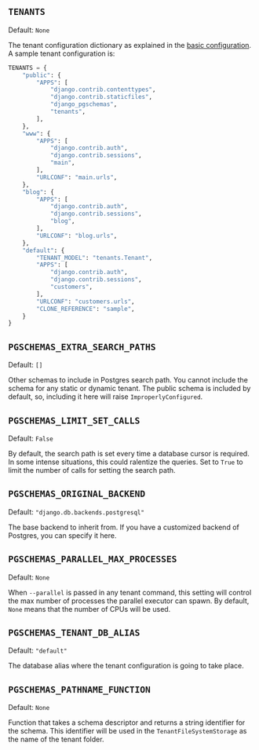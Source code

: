 ## `TENANTS`

Default: `None`

The tenant configuration dictionary as explained in the [basic configuration](basic.md#database-configuration). A sample tenant configuration is:

```python
TENANTS = {
    "public": {
        "APPS": [
            "django.contrib.contenttypes",
            "django.contrib.staticfiles",
            "django_pgschemas",
            "tenants",
        ],
    },
    "www": {
        "APPS": [
            "django.contrib.auth",
            "django.contrib.sessions",
            "main",
        ],
        "URLCONF": "main.urls",
    },
    "blog": {
        "APPS": [
            "django.contrib.auth",
            "django.contrib.sessions",
            "blog",
        ],
        "URLCONF": "blog.urls",
    },
    "default": {
        "TENANT_MODEL": "tenants.Tenant",
        "APPS": [
            "django.contrib.auth",
            "django.contrib.sessions",
            "customers",
        ],
        "URLCONF": "customers.urls",
        "CLONE_REFERENCE": "sample",
    }
}
```

## `PGSCHEMAS_EXTRA_SEARCH_PATHS`

Default: `[]`

Other schemas to include in Postgres search path. You cannot include the schema for any static or dynamic tenant. The public schema is included by default, so, including it here will raise `ImproperlyConfigured`.

## `PGSCHEMAS_LIMIT_SET_CALLS`

Default: `False`

By default, the search path is set every time a database cursor is required. In some intense situations, this could ralentize the queries. Set to `True` to limit the number of calls for setting the search path.

## `PGSCHEMAS_ORIGINAL_BACKEND`

Default: `"django.db.backends.postgresql"`

The base backend to inherit from. If you have a customized backend of Postgres, you can specify it here.

## `PGSCHEMAS_PARALLEL_MAX_PROCESSES`

Default: `None`

When `--parallel` is passed in any tenant command, this setting will control the max number of processes the parallel executor can spawn. By default, `None` means that the number of CPUs will be used.

## `PGSCHEMAS_TENANT_DB_ALIAS`

Default: `"default"`

The database alias where the tenant configuration is going to take place.

## `PGSCHEMAS_PATHNAME_FUNCTION`

Default: `None`

Function that takes a schema descriptor and returns a string identifier for the schema. This identifier will be used in the `TenantFileSystemStorage` as the name of the tenant folder.
